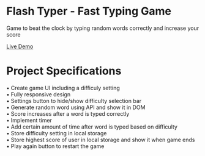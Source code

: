 # Flash Typer - Fast Typing Game
Game to beat the clock by typing random words correctly and increase your score

[Live Demo](https://flash-typer.netlify.app/)

# Project Specifications
• Create game UI including a difficuly setting                                                           
• Fully responsive design                                                                                
• Settings button to hide/show difficulty selection bar                                                  
• Generate random word using API and show it in DOM                                                      
• Score increases after a word is typed correctly                                                        
• Implement timer                                                                                        
• Add certain amount of time after word is typed based on difficulty                                     
• Store difficulty setting in local storage                                                              
• Store highest score of user in local storage and show it when game ends                                
• Play again button to restart the game                                                                  